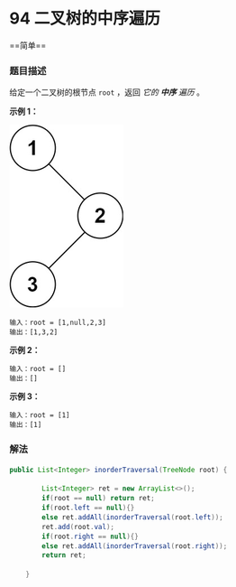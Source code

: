# 94 二叉树的中序遍历

==简单==

### 题目描述

给定一个二叉树的根节点 `root` ，返回 *它的 **中序** 遍历* 。

 

**示例 1：**

![img](https://raw.githubusercontent.com/Quinlan7/pic_cloud/main/img/202411091503557.jpeg)

```
输入：root = [1,null,2,3]
输出：[1,3,2]
```

**示例 2：**

```
输入：root = []
输出：[]
```

**示例 3：**

```
输入：root = [1]
输出：[1]
```



### 解法

```java
public List<Integer> inorderTraversal(TreeNode root) {
        
        List<Integer> ret = new ArrayList<>();
        if(root == null) return ret;
        if(root.left == null){}
        else ret.addAll(inorderTraversal(root.left));
        ret.add(root.val);
        if(root.right == null){}
        else ret.addAll(inorderTraversal(root.right));
        return ret;

    }
```

